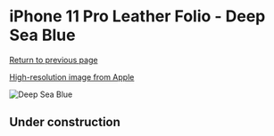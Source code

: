 # iPhone 11 Pro Leather Folio - Deep Sea Blue

[Return to previous page](/iphone_11)

[High-resolution image from Apple](https://store.storeimages.cdn-apple.com/8756/as-images.apple.com/is/MY1L2?wid=4500&hei=4500&fmt=png)

<div style="width: 512px"><img src="/almost_uncompressed/MY1L2.webp" alt="Deep Sea Blue"></div>

## Under construction
